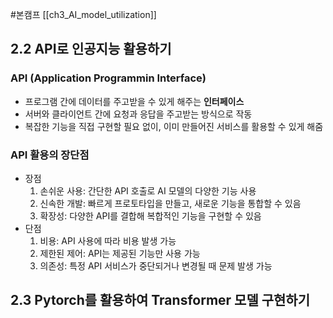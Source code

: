 #본캠프 [[ch3_AI_model_utilization]]

## 2.2 API로 인공지능 활용하기
### API (Application Programmin Interface)
- 프로그램 간에 데이터를 주고받을 수 있게 해주는 **인터페이스**
- 서버와 클라이언트 간에 요청과 응답을 주고받는 방식으로 작동
- 복잡한 기능을 직접 구현할 필요 없이, 이미 만들어진 서비스를 활용할 수 있게 해줌


### API 활용의 장단점
- 장점
	1. 손쉬운 사용: 간단한 API 호출로 AI 모델의 다양한 기능 사용
	2. 신속한 개발: 빠르게 프로토타입을 만들고, 새로운 기능을 통합할 수 있음
	3. 확장성: 다양한 API를 결합해 복합적인 기능을 구현할 수 있음
- 단점
	1. 비용: API 사용에 따라 비용 발생 가능
	2. 제한된 제어: API는 제공된 기능만 사용 가능
	3. 의존성: 특정 API 서비스가 중단되거나 변경될 때 문제 발생 가능



## 2.3 Pytorch를 활용하여 Transformer 모델 구현하기